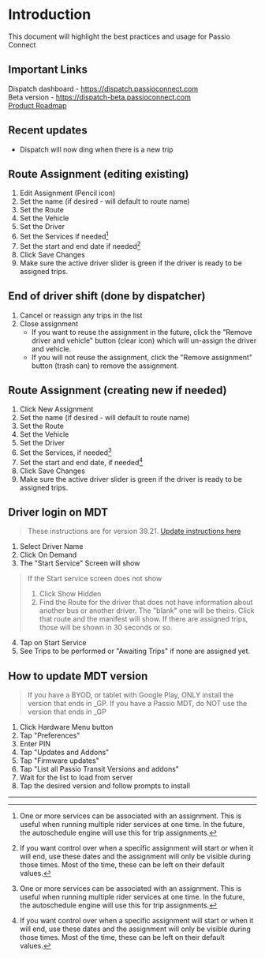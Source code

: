 # Introduction

This document will highlight the best practices and usage for Passio Connect

## Important Links
Dispatch dashboard - https://dispatch.passioconnect.com  
Beta version - https://dispatch-beta.passioconnect.com  
[Product Roadmap](https://docs.google.com/spreadsheets/d/18iymPnGkeL0na0wA71oNjePomudTgxhVxNo4TivmnyI/edit?usp=sharing)


## Recent updates
- Dispatch will now ding when there is a new trip

## Route Assignment (editing existing)
1. Edit Assignment (Pencil icon)
2. Set the name (if desired - will default to route name)
3. Set the Route
4. Set the Vehicle
5. Set the Driver
6. Set the Services if needed[^1]
7. Set the start and end date if needed[^2]
8. Click Save Changes
9. Make sure the active driver slider is green if the driver is ready to be assigned trips.

## End of driver shift (done by dispatcher)
1. Cancel or reassign any trips in the list
2. Close assignment  
   - If you want to reuse the assignment in the future, click the "Remove driver and vehicle" button (clear icon) which will un-assign the driver and vehicle.  
   - If you will not reuse the assignment, click the "Remove assignment" button (trash can) to remove the assignment.


## Route Assignment (creating  new if needed)
1. Click New Assignment
2. Set the name (if desired - will default to route name)
3. Set the Route
4. Set the Vehicle
5. Set the Driver
6. Set the Services, if needed[^1]
7. Set the start and end date, if needed[^2]
8. Click Save Changes
9. Make sure the active driver slider is green if the driver is ready to be assigned trips.

## Driver login on MDT
> These instructions are for version 39.21. [Update instructions here](#How-to-update-MDT-version)
1. Select Driver Name 
2. Click On Demand
3. The "Start Service" Screen will show
> If the Start service screen does not show  
> 1. Click Show Hidden
> 2. Find the Route for the driver that does not have information about another bus or another driver. The "blank" one will be theirs. Click that route and the manifest will show. If there are assigned trips, those will be shown in 30 seconds or so.
  
4. Tap on Start Service
5. See Trips to be performed or "Awaiting Trips" if none are assigned yet.



## How to update MDT version

> If you have a BYOD, or tablet with Google Play, ONLY install the version that ends in _GP. If you have a Passio MDT, do NOT use the version that ends in _GP
1. Click Hardware Menu button
2. Tap "Preferences"
3. Enter PIN
4. Tap "Updates and Addons"
5. Tap "Firmware updates"
6. Tap "List all Passio Transit Versions and addons"
7. Wait for the list to load from server
8. Tap the desired version and follow prompts to install

  
---

[^1]: One or more services can be associated with an assignment. This is useful when running multiple rider services at one time. In the future, the autoschedule engine will use this for trip assignments.
[^2]: If you want control over when a specific assignment will start or when it will end, use these dates and the assignment will only be visible during those times. Most of the time, these can be left on their default values.
